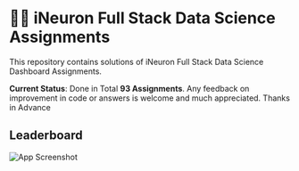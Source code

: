 
# 👨‍💻 iNeuron Full Stack Data Science Assignments


This repository contains solutions of iNeuron Full Stack Data Science Dashboard Assignments.



**Current Status**: Done in Total **93 Assignments**. Any feedback on improvement in code or answers is welcome and much appreciated. Thanks in Advance



## Leaderboard

![App Screenshot](https://i.imgur.com/2N8YlVX.jpg)

